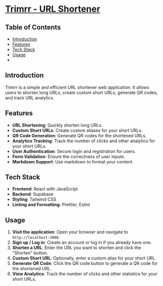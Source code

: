 # [Trimrr - URL Shortener](https://trimrr-nine.vercel.app)

## Table of Contents
- [Introduction](#introduction)
- [Features](#features)
- [Tech Stack](#tech-stack)
- [Usage](#usage)
- 
## Introduction
Trimrr is a simple and efficient URL shortener web application. It allows users to shorten long URLs, create custom short URLs, generate QR codes, and track URL analytics.

## Features
- **URL Shortening**: Quickly shorten long URLs.
- **Custom Short URLs**: Create custom aliases for your short URLs.
- **QR Code Generation**: Generate QR codes for the shortened URLs.
- **Analytics Tracking**: Track the number of clicks and other analytics for your short URLs.
- **User Authentication**: Secure login and registration for users.
- **Form Validation**: Ensure the correctness of user inputs.
- **Markdown Support**: Use markdown to format your content.

## Tech Stack
- **Frontend**: React with JavaScript
- **Backend**: Supabase
- **Styling**: Tailwind CSS
- **Linting and Formatting**: Prettier, Eslint


## Usage
1. **Visit the application**: Open your browser and navigate to `http://localhost:3000`.
2. **Sign up / Log in**: Create an account or log in if you already have one.
3. **Shorten a URL**: Enter the URL you want to shorten and click the "Shorten" button.
4. **Custom Short URL**: Optionally, enter a custom alias for your short URL.
5. **Generate QR Code**: Click the QR code button to generate a QR code for the shortened URL.
6. **View Analytics**: Track the number of clicks and other statistics for your short URLs.


